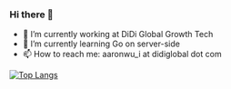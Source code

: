 ### Hi there 👋

- 🔭 I’m currently working at DiDi Global Growth Tech
- 🌱 I’m currently learning Go on server-side
- 📫 How to reach me: aaronwu_i at didiglobal dot com
  
<!--
**Nicknamezz00/Nicknamezz00** is a ✨ _special_ ✨ repository because its `README.md` (this file) appears on your GitHub profile.

Here are some ideas to get you started:



- 👯 I’m looking to collaborate on ...
- 🤔 I’m looking for help with ...
- 💬 Ask me about ...

- 😄 Pronouns: ...
- ⚡ Fun fact: ...
-->

[![Top Langs](https://github-readme-stats.vercel.app/api/top-langs/?username=Nicknamezz00&hide=javascript,html,css)](https://github.com/anuraghazra/github-readme-stats)
